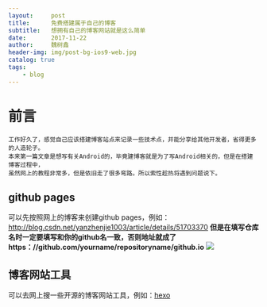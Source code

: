 ```yaml
---
layout:     post
title:      免费搭建属于自己的博客
subtitle:   想拥有自己的博客网站就是这么简单
date:       2017-11-22
author:     魏树鑫
header-img: img/post-bg-ios9-web.jpg
catalog: true
tags:
    - blog
---
```

# 前言
	工作好久了，感觉自己应该搭建博客站点来记录一些技术点，并能分享给其他开发者，省得更多的人造轮子。
	本来第一篇文章是想写有关Android的，毕竟建博客就是为了写Android相关的，但是在搭建博客过程中，
	虽然网上的教程非常多，但是依旧走了很多弯路。所以索性趁热将遇到问题说下。

## github pages ##
可以先按照网上的博客来创建github pages，例如：http://blog.csdn.net/yanzhenjie1003/article/details/51703370
**但是在填写仓库名时一定要填写和你的github名一致，否则地址就成了https：//github.com/yourname/repositoryname/github.io**
![](https://i.imgur.com/XXl3HHO.png)

## 博客网站工具 ##
可以去网上搜一些开源的博客网站工具，例如：[hexo](http://hexo.io/)

	